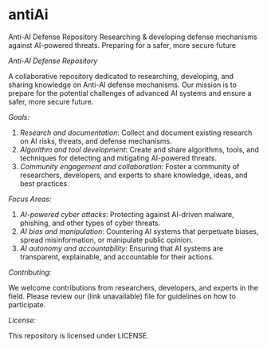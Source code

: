 # antiAi
Anti-AI Defense Repository Researching &amp; developing defense mechanisms against AI-powered threats. Preparing for a safer, more secure future

*Anti-AI Defense Repository*

A collaborative repository dedicated to researching, developing, and sharing knowledge on Anti-AI defense mechanisms. Our mission is to prepare for the potential challenges of advanced AI systems and ensure a safer, more secure future.

*Goals:*

1. *Research and documentation*: Collect and document existing research on AI risks, threats, and defense mechanisms.
2. *Algorithm and tool development*: Create and share algorithms, tools, and techniques for detecting and mitigating AI-powered threats.
3. *Community engagement and collaboration*: Foster a community of researchers, developers, and experts to share knowledge, ideas, and best practices.

*Focus Areas:*

1. *AI-powered cyber attacks*: Protecting against AI-driven malware, phishing, and other types of cyber threats.
2. *AI bias and manipulation*: Countering AI systems that perpetuate biases, spread misinformation, or manipulate public opinion.
3. *AI autonomy and accountability*: Ensuring that AI systems are transparent, explainable, and accountable for their actions.

*Contributing:*

We welcome contributions from researchers, developers, and experts in the field. Please review our (link unavailable) file for guidelines on how to participate.

*License:*

This repository is licensed under LICENSE.

